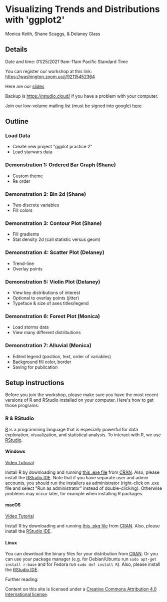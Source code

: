 # Visualizing Trends and Distributions with 'ggplot2'

Monica Keith, Shane Scaggs, & Delaney Glass

## Details

Date and time: 01/25/2021 9am-11am Pacific Standard Time

You can register our workshop at this link: https://washington.zoom.us/j/92115452364

Here are our [slides](https://docs.google.com/presentation/d/1oygL8yhfq0j87H7MNGcPbMMG9iCB8chW_CEtA7w4Mlg/edit?usp=sharing)

Backup is https://rstudio.cloud/ if you have a problem with your computer.

Join our low-volume mailing list (must be signed into google) [here](https://groups.google.com/u/2/g/anthro-data-science)

## Outline

### Load Data
- Create new project "ggplot practice 2"
- Load starwars data

### Demonstration 1: Ordered Bar Graph (Shane)
- Custom theme
- Re order 

### Demonstration 2: Bin 2d (Shane)
- Two discrete variables
- Fill colors

### Demonstration 3: Contour Plot (Shane)
- Fill gradients
- Stat density 2d (call statistic versus geom)

### Demonstration 4: Scatter Plot (Delaney)
- Trend-line
- Overlay points

### Demonstration 5: Violin Plot (Delaney)
- View key distributions of interest
- Optional to overlay points (jitter)
- Typeface & size of axes titles/legend

### Demonstration 6: Forest Plot (Monica)
- Load storms data
- View many different distributions

### Demonstration 7: Alluvial (Monica)
- Edited legend (position, text, order of variables)
- Background fill color, border
- Saving for publication

## Setup instructions

Before you join the workshop, please make sure you have the most recent versions of R and RStudio installed on your computer. Here's how to get those programs:

<h3>R & RStudio</h3>

<p>
    <a href="https://www.r-project.org">R</a> is a programming language
    that is especially powerful for data exploration, visualization, and
    statistical analysis. To interact with R, we use
    <a href="https://www.rstudio.com/">RStudio</a>.
</p>


<h4 id="r-windows">Windows</h4>
<a href="https://www.youtube.com/watch?v=q0PjTAylwoU">Video Tutorial</a>
<p>
        Install R by downloading and running
        <a href="https://cran.r-project.org/bin/windows/base/release.htm">this .exe file</a>
        from <a href="https://cran.r-project.org/index.html">CRAN</a>.
        Also, please install the
        <a href="https://www.rstudio.com/products/rstudio/download/#download">RStudio IDE</a>.
        Note that if you have separate user and admin accounts, you should run the
        installers as administrator (right-click on .exe file and select "Run as
        administrator" instead of double-clicking). Otherwise problems may occur later,
        for example when installing R packages.
</p>

<h4 id="r-macosx">macOS</h4>
<a href="https://www.youtube.com/watch?v=5-ly3kyxwEg">Video Tutorial</a>
<p>
        Install R by downloading and running
        <a href="https://cran.r-project.org/bin/macosx/R-latest.pkg">this .pkg file</a>
        from <a href="https://cran.r-project.org/index.html">CRAN</a>.
        Also, please install the
        <a href="https://www.rstudio.com/products/rstudio/download/#download">RStudio IDE</a>.
</p>

<h4 id="r-linux">Linux</h4>
<p>
        You can download the binary files for your distribution
        from <a href="https://cran.r-project.org/index.html">CRAN</a>. Or
        you can use your package manager (e.g. for Debian/Ubuntu
        run <code>sudo apt-get install r-base</code> and for Fedora run
        <code>sudo dnf install R</code>).  Also, please install the
        <a href="https://www.rstudio.com/products/rstudio/download/#download">RStudio IDE</a>.
</p>

Further reading:

Content on this site is licensed under a [Creative Commons Attribution 4.0 International license](https://creativecommons.org/licenses/by-sa/4.0/).

